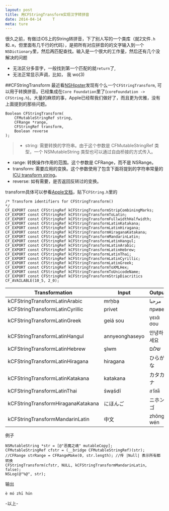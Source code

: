 ```yaml
---
layout: post
title: 用CFStringTransform实现汉字转拼音
date: 2014-04-14     T
meta: ture
---
```


很久之前，有做过iOS上的String转拼音，下了别人写的一个类库（就2文件` .h `和` .m `，但里面有几千行的代码），是把所有对应拼音的的文字输入到一个`NSDictionary`里，然后再匹配查找。输入是一个很大的工作量，然后还有几个没解决的问题  

* 无法区分多音字，一般找到第一个匹配的就`return`了,
* 无法正常显示声调，比如， 我 wo(3)

##CFString​Transform
最近看[NSHipster](http://nshipster.cn/cfstringtransform/)发现有个么一个`CFString​Transform`, 可以用于转换拼音。已经集成在` Core Foundation `里了(`coreFoundation -> CFString.h`)。大量的麻烦的事，Apple已经帮我们做好了，而且更为优雅，没有上面提到的那些问题。

```
Boolean CFStringTransform(
	CFMutableStringRef string, 
	CFRange *range, 
	CFStringRef transform, 
	Boolean reverse
);
```

>* string: 需要转换的字符串。由于这个参数是 CFMutableStringRef 类型，一个 NSMutableString 类型也可以通过自由桥接的方式传入。
* range: 转换操作作用的范围。这个参数是 CFRange，而不是 NSRange。
* transform: 需要应用的变换。这个参数使用了包含下面将提到的字符串常量的 [ICU transform string](http://userguide.icu-project.org/transforms/general)。
* reverse: 如有需要，是否返回反转过的变换。


transform具体可以参看[Apple文档](https://developer.apple.com/library/mac/documentation/corefoundation/Reference/CFMutableStringRef/Reference/reference.html#jumpTo_22)，贴下`CFString.h`里的 

```
/* Transform identifiers for CFStringTransform()
*/
CF_EXPORT const CFStringRef kCFStringTransformStripCombiningMarks;
CF_EXPORT const CFStringRef kCFStringTransformToLatin;
CF_EXPORT const CFStringRef kCFStringTransformFullwidthHalfwidth;
CF_EXPORT const CFStringRef kCFStringTransformLatinKatakana;
CF_EXPORT const CFStringRef kCFStringTransformLatinHiragana;
CF_EXPORT const CFStringRef kCFStringTransformHiraganaKatakana;
CF_EXPORT const CFStringRef kCFStringTransformMandarinLatin;
CF_EXPORT const CFStringRef kCFStringTransformLatinHangul;
CF_EXPORT const CFStringRef kCFStringTransformLatinArabic;
CF_EXPORT const CFStringRef kCFStringTransformLatinHebrew;
CF_EXPORT const CFStringRef kCFStringTransformLatinThai;
CF_EXPORT const CFStringRef kCFStringTransformLatinCyrillic;
CF_EXPORT const CFStringRef kCFStringTransformLatinGreek;
CF_EXPORT const CFStringRef kCFStringTransformToXMLHex;
CF_EXPORT const CFStringRef kCFStringTransformToUnicodeName;
CF_EXPORT const CFStringRef kCFStringTransformStripDiacritics CF_AVAILABLE(10_5, 2_0);
```

Transformation        			  	| Input           | Output
-----------------------------------|-----------------|--------
kCFStringTransformLatinArabic 	  	| mrḥbạ           | مرحبا 
kCFStringTransformLatinCyrillic  	| privet          | привет
kCFStringTransformLatinGreek 	  	| geiá sou        | γειά σου
kCFStringTransformLatinHangul	  	| annyeonghaseyo  | 안녕하세요
kCFStringTransformLatinHebrew	  	| şlwm            | שלום
kCFStringTransformLatinHiragana		| hiragana        | ひらがな
kCFStringTransformLatinKatakana		| katakana        | カタカナ
kCFStringTransformLatinThai		  	| s̄wạs̄dī          | สวัสดี
kCFStringTransformHiraganaKatakana	| にほんご         | ニホンゴ
kCFStringTransformMandarinLatin		| 中文		      | zhōng wén

例子  

```
NSMutableString *str = [@"恶魔之魂" mutableCopy];
CFMutableStringRef cfstr = (__bridge CFMutableStringRef)(str);
//CFRange strRange = CFRangeMake(0, str.length); //传 |Null| 表示所有都转换
CFStringTransform(cfstr, NULL, kCFStringTransformMandarinLatin, false);
NSLog(@"%@", str);
```

输出

```
è mó zhī hún
```




-以上-
